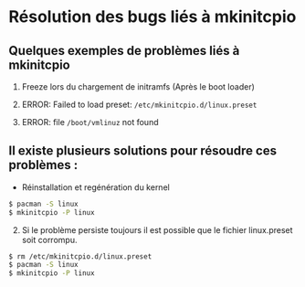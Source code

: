 Résolution des bugs liés à mkinitcpio
===

## Quelques exemples de problèmes liés à mkinitcpio

1. Freeze lors du chargement de initramfs (Après le boot loader)

2. ERROR: Failed to load preset: `/etc/mkinitcpio.d/linux.preset`

3. ERROR: file `/boot/vmlinuz` not found

## Il existe plusieurs solutions pour résoudre ces problèmes :

- Réinstallation et regénération du kernel

```bash
$ pacman -S linux
$ mkinitcpio -P linux
```

2. Si le problème persiste toujours il est possible que le fichier linux.preset soit corrompu.

```bash
$ rm /etc/mkinitcpio.d/linux.preset
$ pacman -S linux
$ mkinitcpio -P linux
```